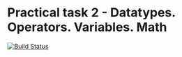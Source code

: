 # Practical task 2 - Datatypes. Operators. Variables. Math

[![Build Status](https://travis-ci.com/itmo-java-basics-2020/task-2-datatypes-and-operators-264269.svg?branch=master)](https://travis-ci.com/itmo-java-basics-2020/task-2-datatypes-and-operators-264269)
